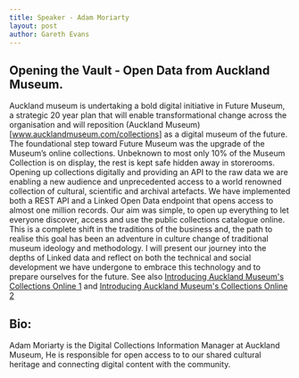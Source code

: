 ```yaml
---
title: Speaker - Adam Moriarty
layout: post
author: Gareth Evans
---
```


## Opening the Vault - Open Data from Auckland Museum.
 
Auckland museum is undertaking a bold digital initiative in Future Museum, a strategic 20 year plan that will enable transformational change across the organisation and will reposition (Auckland Museum)[www.aucklandmuseum.com/collections] as a digital museum of the future. The foundational step toward Future Museum was the upgrade of the Museum’s online collections. Unbeknown to most only 10% of the Museum Collection is on display, the rest is kept safe hidden away in storerooms. Opening up collections digitally and providing an API to the raw data we are enabling a new audience and unprecedented access to a world renowned collection of cultural, scientific and archival artefacts. We have implemented both a REST API and a Linked Open Data endpoint that opens access to almost one million records. Our aim was simple, to open up everything to let everyone discover, access and use the public collections catalogue online. This is a complete shift in the traditions of the business and, the path to realise this goal has been an adventure in culture change of traditional museum ideology and methodology. I will present our journey into the depths of Linked data and reflect on both the technical and social development we have undergone to embrace this technology and to prepare ourselves for the future. See also [Introducing Auckland Museum's Collections Online 1](https://www.youtube.com/watch?v=wrmgejIF8w8) and [Introducing Auckland Museum's Collections Online 2](https://www.youtube.com/watch?v=eyaybXyKyEk)

## Bio:

Adam Moriarty is the Digital Collections Information Manager at Auckland Museum, He is responsible for open access to to our shared cultural heritage and connecting digital content with the community.